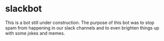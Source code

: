 # slackbot
This is a bot still under construction. The purpose of this bot was to stop spam from happening in our slack channels and to even brighten things up with some jokes and memes.
